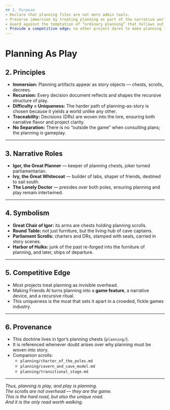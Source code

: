 ```yaml
---
## 1. Purpose
- Declare that planning files are not mere admin tools.  
- Preserve immersion by treating planning as part of the narrative world.  
- Guard against the temptation of “ordinary planning” that hollows out the myth.  
- Provide a competitive edge: no other project dares to make planning itself a game.  
---
```


# Planning As Play

## 2. Principles
- **Immersion:** Planning artifacts appear as story objects — chests, scrolls, decrees.  
- **Recursion:** Every decision document reflects and shapes the recursive structure of play.  
- **Difficulty = Uniqueness:** The harder path of planning-as-story is chosen because it yields a world unlike any other.  
- **Traceability:** Decisions (DRs) are woven into the lore, ensuring both narrative flavor and project clarity.  
- **No Separation:** There is no “outside the game” when consulting plans; the planning *is* gameplay.  

---

## 3. Narrative Roles
- **Igor, the Great Planner** — keeper of planning chests, joker turned parliamentarian.  
- **Ivy, the Great Whitecoat** — builder of labs, shaper of friends, destined to sail south.  
- **The Lonely Doctor** — presides over both poles, ensuring planning and play remain intertwined.  

---

## 4. Symbolism
- **Great Chair of Igor:** its arms are chests holding planning scrolls.  
- **Round Table:** not just furniture, but the living hub of cave captains.  
- **Parliament Scrolls:** charters and DRs, stamped with seals, carried in story scenes.  
- **Harbor of Hulks:** junk of the past re-forged into the furniture of planning, and later, ships of departure.  

---

## 5. Competitive Edge
- Most projects treat planning as invisible overhead.  
- Making Friends AI turns planning into a **game feature**, a narrative device, and a recursive ritual.  
- This uniqueness is the moat that sets it apart in a crowded, fickle games industry.  

---

## 6. Provenance
- This doctrine lives in Igor’s planning chests (`planning/`).  
- It is referenced whenever doubt arises over why planning must be woven into story.  
- Companion scrolls:  
  - `planning/charter_of_the_poles.md`  
  - `planning/cavern_and_cave_model.md`  
  - `planning/transitional_stage.md`  

---

*Thus, planning is play, and play is planning.  
The scrolls are not overhead — they are the game.  
This is the hard road, but also the unique road.  
And it is the only road worth walking.*  
